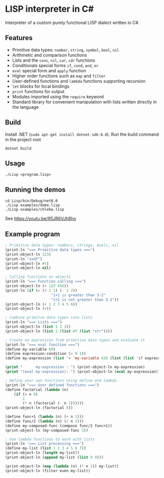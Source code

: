 ﻿# LISP interpreter in C#

Interpreter of a custom purely functional LISP dialect written in C#.

## Features
- Primitive data types: `number`, `string`, `symbol`, `bool`, `nil`
- Arithmetic and comparison functions
- Lists and the `cons`, `nil`, `car`, `cdr` functions
- Conditionals special forms `if`, `cond`, `and`, `or`
- `eval` special form and `apply` function
- Higher order functions such as `map` and `filter`
- User-defined functions and `lambda` functions supporting recursion
- `let` blocks for local bindings
- `print` functions for output
- Modules imported using the `require` keyword
- Standard library for convenient manipulation with lists written directly in the language

## Build

Install .NET (`sudo apt-get install dotnet-sdk-8.0`).
Run the build command in the project root
```
dotnet build
```

## Usage

```
./Lisp <program.lisp>
```


## Running the demos

```
cd Lisp/bin/Debug/net8.0
./Lisp examples/demo.lisp
./Lisp examples/chleba.lisp
```

See https://youtu.be/95JR6VJh8ho

## Example program
```lisp
﻿; Primitive data types: numbers, strings, bools, nil
(print-ln "=== Primitive data types ===")
(print-object-ln 123)
(print-ln "asdf")
(print-object-ln #t)
(print-object-ln nil)

; Calling functions on objects
(print-ln "=== Function calling ===")
(print-object-ln (+ 123 456))
(print-ln (if (> (+ 1 1) (- 3 2))
                     "1+1 is greater than 3-2"
                     "1+1 is not greater than 3-2"))
(print-object-ln (+ 1 2 3 4 5 6))
(print-object-ln (+))

; Combine primitve data types into lists
(print-ln "=== Lists ===")
(print-object-ln (list 1 2 3))
(print-object-ln (list 1 (list #f (list "str"))))

; Create an expression from primitive data types and evaluate it
(print-ln "=== eval function ===")
(define my-variable 69)
(define expression-condition (> 0 1))
(define my-expression (list '+ 'my-variable 420 (list (list 'if expression-condition '* '+) 666 0 )))

(print "      my-expression : ") (print-object-ln my-expression)
(print "(eval my-expression): ") (print-object-ln (eval my-expression))

; Define your own functions using define and lambda
(print-ln "=== User defined functions ===")
(define factorial (lambda (n)
    (if (= n 0)
        1
        (* n (factorial (- n 1))))))
(print-object-ln (factorial 5))

(define func+1 (lambda (n) (+ n 1)))
(define func/2 (lambda (n) (/ n 2)))
(define my-composed-func (compose func/2 func+1))
(print-object-ln (my-composed-func 3))

; Use lambda functions to work with lists
(print-ln "=== List processing ===")
(define my-list (list 1 2 3 4 5 6 7))
(print-object-ln (length my-list))
(print-object-ln (append my-list (list 8 9)))

(print-object-ln (map (lambda (n) (* n 2)) my-list))
(print-object-ln (filter even my-list))
```

